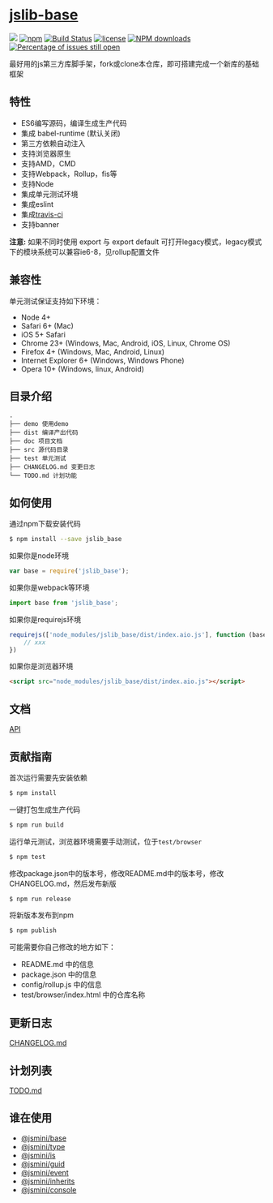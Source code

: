 # [jslib-base](https://github.com/yanhaijing/jslib-base)
[![](https://img.shields.io/badge/Powered%20by-jslib%20base-brightgreen.svg)](https://github.com/yanhaijing/jslib-base)
[![npm](https://img.shields.io/badge/npm-0.2.0-orange.svg)](https://www.npmjs.com/package/jslib-base)
[![Build Status](https://travis-ci.org/yanhaijing/jslib-base.svg?branch=master)](https://travis-ci.org/yanhaijing/jslib-base)
[![license](https://img.shields.io/badge/license-MIT-blue.svg)](https://github.com/yanhaijing/jslib-base/blob/master/LICENSE)
[![NPM downloads](http://img.shields.io/npm/dm/jslib-base.svg?style=flat-square)](http://www.npmtrends.com/jslib-base)
[![Percentage of issues still open](http://isitmaintained.com/badge/open/yanhaijing/jslib-base.svg)](http://isitmaintained.com/project/yanhaijing/jslib-base "Percentage of issues still open")

最好用的js第三方库脚手架，fork或clone本仓库，即可搭建完成一个新库的基础框架

## 特性

- ES6编写源码，编译生成生产代码
- 集成 babel-runtime (默认关闭)
- 第三方依赖自动注入
- 支持浏览器原生
- 支持AMD，CMD
- 支持Webpack，Rollup，fis等
- 支持Node
- 集成单元测试环境
- 集成eslint
- 集成[travis-ci](https://www.travis-ci.org/)
- 支持banner

**注意:** 如果不同时使用 export 与 export default 可打开legacy模式，legacy模式下的模块系统可以兼容ie6-8，见rollup配置文件

## 兼容性
单元测试保证支持如下环境：

- Node 4+
- Safari 6+ (Mac)
- iOS 5+ Safari
- Chrome 23+ (Windows, Mac, Android, iOS, Linux, Chrome OS)
- Firefox 4+ (Windows, Mac, Android, Linux)
- Internet Explorer 6+ (Windows, Windows Phone)
- Opera 10+ (Windows, linux, Android)

## 目录介绍

```
.
├── demo 使用demo
├── dist 编译产出代码
├── doc 项目文档
├── src 源代码目录
├── test 单元测试
├── CHANGELOG.md 变更日志
└── TODO.md 计划功能
```

## 如何使用
通过npm下载安装代码

```bash
$ npm install --save jslib_base
```

如果你是node环境

```js
var base = require('jslib_base');
```

如果你是webpack等环境

```js
import base from 'jslib_base';
```

如果你是requirejs环境

```js
requirejs(['node_modules/jslib_base/dist/index.aio.js'], function (base) {
    // xxx
})
```

如果你是浏览器环境

```html
<script src="node_modules/jslib_base/dist/index.aio.js"></script>
```

## 文档
[API](https://github.com/yanhaijing/jslib-base/blob/master/doc/api.md)

## 贡献指南
首次运行需要先安装依赖

```bash
$ npm install
```

一键打包生成生产代码

```bash
$ npm run build
```

运行单元测试，浏览器环境需要手动测试，位于`test/browser`

```bash
$ npm test
```

修改package.json中的版本号，修改README.md中的版本号，修改CHANGELOG.md，然后发布新版

```bash
$ npm run release
```

将新版本发布到npm

```bash
$ npm publish
```

可能需要你自己修改的地方如下：

- README.md 中的信息
- package.json 中的信息
- config/rollup.js 中的信息
- test/browser/index.html 中的仓库名称

## 更新日志
[CHANGELOG.md](https://github.com/yanhaijing/jslib-base/blob/master/CHANGELOG.md)

## 计划列表
[TODO.md](https://github.com/yanhaijing/jslib-base/blob/master/TODO.md)

## 谁在使用

- [@jsmini/base](https://github.com/jsmini/base)
- [@jsmini/type](https://github.com/jsmini/type)
- [@jsmini/is](https://github.com/jsmini/is)
- [@jsmini/guid](https://github.com/jsmini/guid)
- [@jsmini/event](https://github.com/jsmini/event)
- [@jsmini/inherits](https://github.com/jsmini/inherits)
- [@jsmini/console](https://github.com/jsmini/console)
